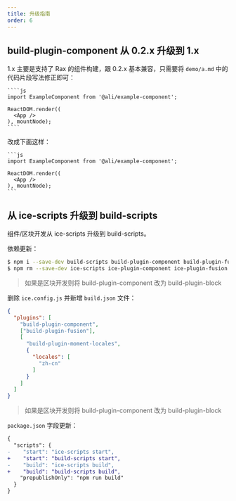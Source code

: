 ```yaml
---
title: 升级指南
order: 6
---
```


## build-plugin-component 从 0.2.x 升级到 1.x

1.x 主要是支持了 Rax 的组件构建，跟 0.2.x 基本兼容，只需要将 `demo/a.md` 中的代码片段写法修正即可：

`````
````js
import ExampleComponent from '@ali/example-component';

ReactDOM.render((
  <App />
), mountNode);
````
`````

改成下面这样：

`````
```js
import ExampleComponent from '@ali/example-component';

ReactDOM.render((
  <App />
), mountNode);
```
`````

## 从 ice-scripts 升级到 build-scripts

组件/区块开发从 ice-scripts 升级到 build-scripts。

依赖更新：

```bash
$ npm i --save-dev build-scripts build-plugin-component build-plugin-fusion build-plugin-moment-locales
$ npm rm --save-dev ice-scripts ice-plugin-component ice-plugin-fusion ice-plugin-moment-locales
```

> 如果是区块开发则将 build-plugin-component 改为 build-plugin-block

删除 `ice.config.js` 并新增 `build.json` 文件：

```json
{
  "plugins": [
    "build-plugin-component",
    ["build-plugin-fusion"],
    [
      "build-plugin-moment-locales",
      {
        "locales": [
          "zh-cn"
        ]
      }
    ]
  ]
}
```

> 如果是区块开发则将 build-plugin-component 改为 build-plugin-block

`package.json` 字段更新：

```diff
{
  "scripts": {
-    "start": "ice-scripts start",
+    "start": "build-scripts start",
-    "build": "ice-scripts build",
+    "build": "build-scripts build",
    "prepublishOnly": "npm run build"
  }
}
```
